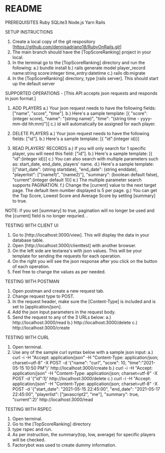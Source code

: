 # README
PREREQUISITES
Ruby
SQLite3
Node.js
Yarn
Rails

SETUP INSTRUCTIONS
1. Create a local copy of the git respository [https://github.com/dennisadriano18/RubyOnRails.git]
2. The main branch should have the [TopScoreRanking] project in your local.
3. In the terminal go to the [TopScoreRanking] directory and run the following:
   a.) bundle install 
   b.) rails generate model player_record name:string score:integer time_entry:datetime
   c.) rails db:migrate
4. In the [TopScoreRanking] directory, type [rails server]. This should start up the default server 
   
SUPPORTED OPERATIONS - [This API accepts json requests and responds in json format.]
1. ADD PLAYERS
   a.) Your json request needs to have the following fields: ["name", "score", "time"].
   b.) Here's a sample template: [{ "score":(integer score), "name": "(string name)", "time": "(string time - yyyy-mm-dd hh:mm)"}]
   c.) id will automatically be assigned for each player. 
   
2. DELETE PLAYERS
   a.) Your json request needs to have the following fields: ["id"].
   b.) Here's a sample template: [{ "id":(integer id)}]
   
3. READ PLAYERS' RECORDS
   a.) If you will only search for 1 specific player, you will need this field: ["id"]. 
   b.) Here's a sample template: [{ "id":(integer id)}]
   c.) You can also search with multiple parameters such as: start_date, end_date, players' name.
   d.) Here's a sample template: [{"start_date": (string startdate), "end_date": (string enddate), "playerlist": ["(name1)", "(name2)"], "summary": (boolean default false), "current":(integer default 1)}]
   e.) The multiple parameter search supports PAGINATION. 
   f.) Change the [current] value to the next target page. The default item number displayed is 5 per page.
   g.) You can get the Top Score, Lowest Score and Average Score by setting [summary] to true. 
   
NOTE: if you set [summary] to true, pagination will no longer be used and the [current] field is no longer requried. . 

TESTING WITH CLIENT UI
1. Go to [http://localhost:3000/view]. This will display the data in your database table. 
2. Open [http://localhost:3000/clienttest] with another browser.
3. On the left side are textarea's with json values. This will be your template for sending the requests for each operation. 
4. On the right you will see the json response after you click on the button of each operation.
5. Feel free to change the values as per needed. 

TESTING WITH POSTMAN
1. Open postman and create a new request tab. 
2. Change request type to POST. 
3. In the request header, make sure the [Content-Type] is included and is set to [application/json].
4. Add the json input parameters in the request body.    
5. Send the request to any of the 3 URLs below:
   a.) http://localhost:3000/read
   b.) http://localhost:3000/delete
   c.) http://localhost:3000/create
   
TESTING WITH CURL
1. Open terminal.
2. Use any of the sample curl syntax below with a sample json input:
   a.) curl -i -H "Accept: application/json" -H "Content-Type: application/json; charset=utf-8" -X POST -d '{"name": "curl", "score": 10, "time":"2021-05-15 10:50 PM"}'  http://localhost:3000/create
   b.) curl -i -H "Accept: application/json" -H "Content-Type: application/json; charset=utf-8" -X POST -d '{"id":1}'  http://localhost:3000/delete
   c.) curl -i -H "Accept: application/json" -H "Content-Type: application/json; charset=utf-8" -X POST -d '{"start_date": "2021-05-15 22:45:00", "end_date": "2021-05-17 22:45:00", "playerlist": ["javascript2", "me"], "summary": true, "current":2}'  http://localhost:3000/read
   
TESTING WITH RSPEC
1. Open terminal.
2. Go to the [TopScoreRanking] directory
3. type rspec and run. 
4. As per instruction, the summary(top, low, average) for specific players will be checked.
5. Factorybot was used to create dummy information. 


